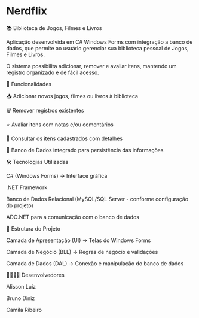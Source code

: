 # Nerdflix
📚 Biblioteca de Jogos, Filmes e Livros

Aplicação desenvolvida em C# Windows Forms com integração a banco de dados, que permite ao usuário gerenciar sua biblioteca pessoal de Jogos, Filmes e Livros.

O sistema possibilita adicionar, remover e avaliar itens, mantendo um registro organizado e de fácil acesso.

🚀 Funcionalidades

📥 Adicionar novos jogos, filmes ou livros à biblioteca

🗑️ Remover registros existentes

⭐ Avaliar itens com notas e/ou comentários

🔎 Consultar os itens cadastrados com detalhes

💾 Banco de Dados integrado para persistência das informações

🛠️ Tecnologias Utilizadas

C# (Windows Forms) → Interface gráfica

.NET Framework

Banco de Dados Relacional (MySQL/SQL Server - conforme configuração do projeto)

ADO.NET para a comunicação com o banco de dados

📂 Estrutura do Projeto

Camada de Apresentação (UI) → Telas do Windows Forms

Camada de Negócio (BLL) → Regras de negócio e validações

Camada de Dados (DAL) → Conexão e manipulação do banco de dados

👨‍💻👩‍💻 Desenvolvedores

Alisson Luiz

Bruno Diniz

Camila Ribeiro
